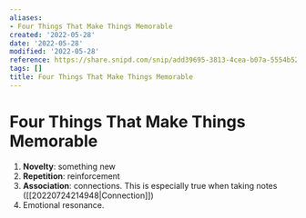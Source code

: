 ```yaml
---
aliases:
- Four Things That Make Things Memorable
created: '2022-05-28'
date: '2022-05-28'
modified: '2022-05-28'
reference: https://share.snipd.com/snip/add39695-3813-4cea-b07a-5554b52118f1
tags: []
title: Four Things That Make Things Memorable
---
```


# Four Things That Make Things Memorable

1. **Novelty**: something new
2. **Repetition**: reinforcement
3. **Association**: connections. This is especially true when taking notes ([[20220724214948|Connection]])
4. Emotional resonance.